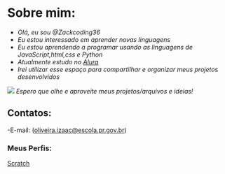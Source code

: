 # Sobre mim:

- _Olá, eu sou @Zackcoding36_
- _Eu estou interessado em aprender novas linguagens_
- _Eu estou aprendendo a programar usando as linguagens de JavaScript,html,css e Python_
- _Atualmente estudo no [Alura](https://www.alura.com.br/)_
- _Irei utilizar esse espaço para compartilhar e organizar meus projetos desenvolvidos_

![](https://media.tenor.com/24tIz3UhN50AAAAC/reasonsimbroke-xbox.gif)
*Espero que olhe e aproveite meus projetos/arquivos e ideias!*

## Contatos:

-E-mail: (oliveira.izaac@escola.pr.gov.br)

### Meus Perfis:

[Scratch](https://scratch.mit.edu/users/Zackmaster36/)
